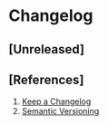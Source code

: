 # Changelog

## [Unreleased]

## [References]

1. [Keep a Changelog](https://keepachangelog.com/en/1.0.0)
2. [Semantic Versioning](https://semver.org/spec/v2.0.0.html)

